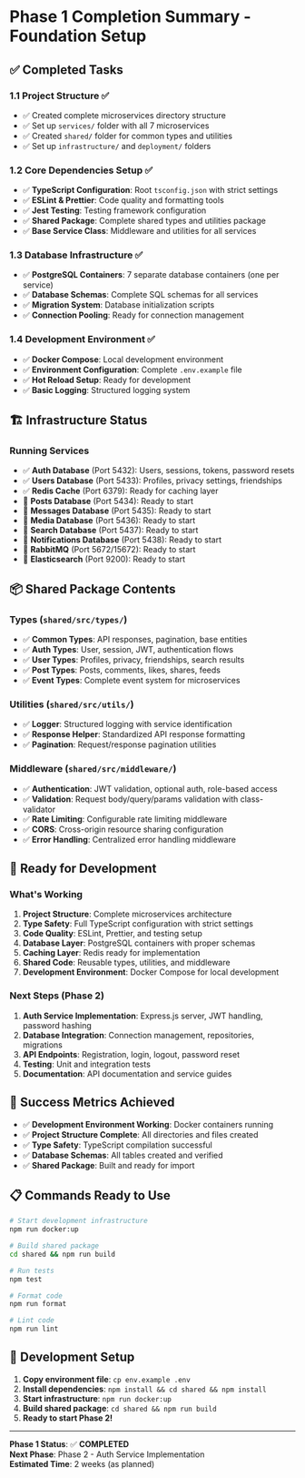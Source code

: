 # Phase 1 Completion Summary - Foundation Setup

## ✅ Completed Tasks

### 1.1 Project Structure ✅
- ✅ Created complete microservices directory structure
- ✅ Set up `services/` folder with all 7 microservices
- ✅ Created `shared/` folder for common types and utilities
- ✅ Set up `infrastructure/` and `deployment/` folders

### 1.2 Core Dependencies Setup ✅
- ✅ **TypeScript Configuration**: Root `tsconfig.json` with strict settings
- ✅ **ESLint & Prettier**: Code quality and formatting tools
- ✅ **Jest Testing**: Testing framework configuration
- ✅ **Shared Package**: Complete shared types and utilities package
- ✅ **Base Service Class**: Middleware and utilities for all services

### 1.3 Database Infrastructure ✅
- ✅ **PostgreSQL Containers**: 7 separate database containers (one per service)
- ✅ **Database Schemas**: Complete SQL schemas for all services
- ✅ **Migration System**: Database initialization scripts
- ✅ **Connection Pooling**: Ready for connection management

### 1.4 Development Environment ✅
- ✅ **Docker Compose**: Local development environment
- ✅ **Environment Configuration**: Complete `.env.example` file
- ✅ **Hot Reload Setup**: Ready for development
- ✅ **Basic Logging**: Structured logging system

## 🏗️ Infrastructure Status

### Running Services
- ✅ **Auth Database** (Port 5432): Users, sessions, tokens, password resets
- ✅ **Users Database** (Port 5433): Profiles, privacy settings, friendships
- ✅ **Redis Cache** (Port 6379): Ready for caching layer
- 🔄 **Posts Database** (Port 5434): Ready to start
- 🔄 **Messages Database** (Port 5435): Ready to start
- 🔄 **Media Database** (Port 5436): Ready to start
- 🔄 **Search Database** (Port 5437): Ready to start
- 🔄 **Notifications Database** (Port 5438): Ready to start
- 🔄 **RabbitMQ** (Port 5672/15672): Ready to start
- 🔄 **Elasticsearch** (Port 9200): Ready to start

## 📦 Shared Package Contents

### Types (`shared/src/types/`)
- ✅ **Common Types**: API responses, pagination, base entities
- ✅ **Auth Types**: User, session, JWT, authentication flows
- ✅ **User Types**: Profiles, privacy, friendships, search results
- ✅ **Post Types**: Posts, comments, likes, shares, feeds
- ✅ **Event Types**: Complete event system for microservices

### Utilities (`shared/src/utils/`)
- ✅ **Logger**: Structured logging with service identification
- ✅ **Response Helper**: Standardized API response formatting
- ✅ **Pagination**: Request/response pagination utilities

### Middleware (`shared/src/middleware/`)
- ✅ **Authentication**: JWT validation, optional auth, role-based access
- ✅ **Validation**: Request body/query/params validation with class-validator
- ✅ **Rate Limiting**: Configurable rate limiting middleware
- ✅ **CORS**: Cross-origin resource sharing configuration
- ✅ **Error Handling**: Centralized error handling middleware

## 🚀 Ready for Development

### What's Working
1. **Project Structure**: Complete microservices architecture
2. **Type Safety**: Full TypeScript configuration with strict settings
3. **Code Quality**: ESLint, Prettier, and testing setup
4. **Database Layer**: PostgreSQL containers with proper schemas
5. **Caching Layer**: Redis ready for implementation
6. **Shared Code**: Reusable types, utilities, and middleware
7. **Development Environment**: Docker Compose for local development

### Next Steps (Phase 2)
1. **Auth Service Implementation**: Express.js server, JWT handling, password hashing
2. **Database Integration**: Connection management, repositories, migrations
3. **API Endpoints**: Registration, login, logout, password reset
4. **Testing**: Unit and integration tests
5. **Documentation**: API documentation and service guides

## 🎯 Success Metrics Achieved

- ✅ **Development Environment Working**: Docker containers running
- ✅ **Project Structure Complete**: All directories and files created
- ✅ **Type Safety**: TypeScript compilation successful
- ✅ **Database Schemas**: All tables created and verified
- ✅ **Shared Package**: Built and ready for import

## 📋 Commands Ready to Use

```bash
# Start development infrastructure
npm run docker:up

# Build shared package
cd shared && npm run build

# Run tests
npm test

# Format code
npm run format

# Lint code
npm run lint
```

## 🔧 Development Setup

1. **Copy environment file**: `cp env.example .env`
2. **Install dependencies**: `npm install && cd shared && npm install`
3. **Start infrastructure**: `npm run docker:up`
4. **Build shared package**: `cd shared && npm run build`
5. **Ready to start Phase 2!**

---

**Phase 1 Status**: ✅ **COMPLETED**  
**Next Phase**: Phase 2 - Auth Service Implementation  
**Estimated Time**: 2 weeks (as planned)
